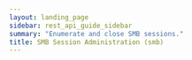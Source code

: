```yaml
---
layout: landing_page
sidebar: rest_api_guide_sidebar
summary: "Enumerate and close SMB sessions."
title: SMB Session Administration (smb)
---
```

